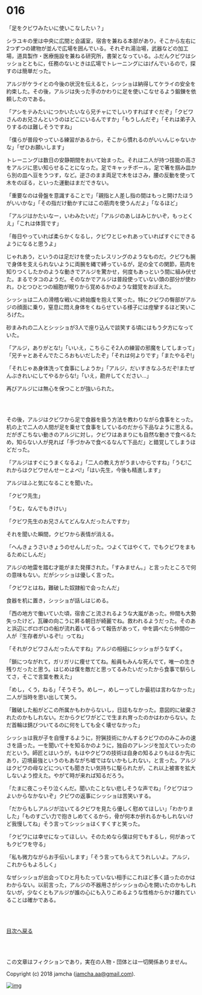 # 016

「足をクビワみたいに使いこなしたい？」  

シラユキの里は中央に広間と会議室，宿舎を兼ねる本部があり，そこから左右に2つずつの建物が並んで広場を囲んでいる。それぞれ湯治場，武器などの加工場，道具製作・医療施設を兼ねる研究所，書架となっている。ふだんクビワはシッショとともに，任務のないときは広場でトレーニングにはげんでいるので，探すのは簡単だった。  

アルジがケライとの今後の状況を伝えると，シッショは納得してケライの安全を約束した。その後，アルジは失った手のかわりに足を使いこなせるよう鍛錬を依頼したのである。  

「アシをテみたいにつかいたいなら兄チャにでしいりすればすぐだぞ」「クビワさんのお兄さんというのはどこにいるんですか」「もうしんだぞ」「それは弟子入りするのは難しそうですね」  

「僕らが普段やっている練習があるから，そこから慣れるのがいいんじゃないかな」「ぜひお願いします」  

トレーニングは数日の安静期間をおいて始まった。それは二人が持つ技能の高さをアルジに思い知らせることになった。足でキャッチボール，足で箸を掴み皿から別の皿へ豆をうつす，など。逆さのまま両足で木をはさみ，腰の反動を使って木をのぼる，といった運動はまだできない。  

「重要なのは骨盤を意識することで」「親指と人差し指の間はもっと開けたほうがいいかな」「その指だけ動かすにはこの筋肉を使うんだよ」「なるほど」  

「アルジはかたいなー，いわみたいだ」「アルジのあしはみじかいぞ，もっとくえ」「これは体質です」  

「毎日やっていれば柔らかくなるし，クビワとじゃれあっていればすぐにできるようになると思うよ」  

じゃれあう，というのは足だけを使ったレスリングのようなものだ。クビワも腕で身体を支えられないように両腕を縄で縛っているが，足の全ての関節，筋肉を知りつくしたかのような動きでアルジを驚かせ，何度もあっという間に組み伏せた。まるでタコのようだ。そのなかでアルジは普段使っていない頭の部分が使われ，ひとつひとつの細胞が眠りから覚めるかのような錯覚をおぼえた。  

シッショは二人の滑稽な戦いに終始腹を抱えて笑った。特にクビワの臀部がアルジの顔面に乗り，窒息に悶え身体をくねらせている様子には痙攣するほど笑いころげた。  

砂まみれの二人とシッショが3人で座り込んで談笑する頃にはもう夕方になっていた。  

「アルジ，ありがとな!」「いいえ，こちらこそ2人の練習の邪魔をしてしまって」「兄チャとあそんでたころおもいだしたぞ」「それは何よりです」「またやるぞ!」  

「それじゃあ身体洗って食事にしようか」「アルジ，だいすきなふろだぞ!またぜんぶきれいにしてやるからな!」「いえ，勘弁してください…」  

再びアルジには無心を保つことが強いられた。  

<br>  
<br>  

その後，アルジはクビワから足で食器を扱う方法を教わりながら食事をとった。机の上で二人の人間が足を乗せて食事をしているのだから下品なように思える。だがぎこちない動きのアルジに対し，クビワはあまりにも自然な動きで食べるため，知らない人が見れば「手づかみで食べるなんて下品だ」と錯覚してしまうほどだった。  

「アルジはすぐにうまくなるよ」「二人の教え方がうまいからですね」「うむ!これからはクビワせんせーとよべ!」「はい先生，今後も精進します」  

アルジはふと気になることを聞いた。  

「クビワ先生」  

「うむ，なんでもきけい」  

「クビワ先生のお兄さんてどんな人だったんですか」  

それを聞いた瞬間，クビワから表情が消える。  

「へんきょうさいきょうのせんしだった。つよくてはやくて，でもクビワをまもるためにしんだ」  

アルジの地雷を踏む才能がまた発揮された。「すみません。」と言ったところで何の意味もない。だがシッショは優しく言った。  

「クビワとはね，難破した奴隷船で会ったんだ」  

食器を机に置き，シッショが話しはじめる。  

「西の地方で働いていた頃，宿舎ごと流されるような大嵐があった。仲間も大勢失ったけど，瓦礫の向こうに昇る朝日が綺麗でね。救われるようだった。そのあと浜辺にボロボロの船が流れ着いてるって報告があって，中を調べたら仲間の一人が『生存者がいるぞ!』ってね」  

「それがクビワさんだったんですね」アルジの相槌にシッショがうなずく。  

「鎖につながれて，ガリガリに痩せててね。船員もみんな死んでて，唯一の生き残りだったと思う。はじめは僕を敵だと思ってるみたいだったから食事で馴らしてさ，そこで言葉を教えた」  

「めし，くう，ねる」「そうそう。めしー，めしーってしか最初は言わなかった」二人が当時を思い出して笑う。  

「難破した船がどこの所属かもわからないし，日誌もなかった。意図的に破棄されたのかもしれない。だからクビワがどこで生まれ育ったのかはわからない。ただ首輪は錆びついてるのに何をしても全く壊せなかった」  

シッショは我が子を自慢するように，狩猟技術にかんするクビワののみこみの速さを語った。一を聞いて十を知るかのように，独自のアレンジを加えていったのだという。師匠とはいうが，もはやクビワの技術は自身の知るよりもはるか先にあり，辺境最強というのもあながち嘘ではないかもしれない，と言った。アルジはクビワの母などについても聞きたい気持ちに駆られたが，これ以上被害を拡大しないよう控えた。やがて時が来れば知るだろう。  

「たまに夜こっそり泣くんだ。聞いたことない悲しそうな声でね」「クビワはつよいからなかないぞ」クビワの返事にシッショは苦笑いする。  

「だからもしアルジが泣いてるクビワを見たら優しく慰めてほしい」「わかりました」「ものすごい力で抱きしめてくるから，骨が何本か折れるかもしれないけど我慢してね」そう言ってシッショはくすくすと笑った。  

「クビワには幸せになってほしい。そのためなら僕は何でもするし，何があってもクビワを守る」  

「私も微力ながらお手伝いします」「そう言ってもらえてうれしいよ。アルジ，これからもよろしく」  

なぜシッショが出会ってひと月もたっていない相手にこれほど多く語ったのかはわからない。以前言った，アルジの不器用さがシッショの心を開いたのかもしれないが，少なくともアルジが誰の心にも入りこめるような性格からかけ離れていることは確かである。  

<br>  
<br>  

[目次へ戻る](https://github.com/jamcha-aa/OblivionReports/blob/master/README.md)  

<br>  
<br>  

この文章はフィクションであり，実在の人物・団体とは一切関係ありません。  

Copyright (c) 2018 jamcha (jamcha.aa@gmail.com).  

[![img](http://i.creativecommons.org/l/by-nc-sa/4.0/88x31.png)](http://creativecommons.org/licenses/by-nc-sa/4.0/deed)